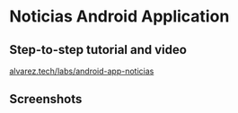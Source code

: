 # Noticias Android Application

## Step-to-step tutorial and video

[alvarez.tech/labs/android-app-noticias](https://alvarez.tech/labs/android-app-noticias)

## Screenshots

